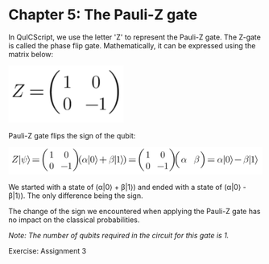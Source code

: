 # Chapter 5: The Pauli-Z gate

In QuICScript, we use the letter 'Z' to represent the Pauli-Z gate. The Z-gate is called the phase flip gate. Mathematically, it can be expressed using the matrix below:

![Matrix](./figures/Pauli-Z.png)

Pauli-Z gate flips the sign of the qubit:

![Linear Algebra](./figures/Pauli-Z2.png)

We started with a state of (α|0⟩ + β|1⟩) and ended with a state of (α|0⟩ - β|1⟩). The only difference being the sign.

The change of the sign we encountered when applying the Pauli-Z gate has no impact on the classical probabilities.

_Note: The number of qubits required in the circuit for this gate is 1._

Exercise: Assignment 3
